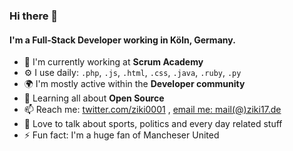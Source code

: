 
<!--
**ziki17/ziki17** is a ✨ _special_ ✨ repository because its `README.md` (this file) appears on your GitHub profile.

Here are some ideas to get you started:

- 🔭 I’m currently working on ...
- 🌱 I’m currently learning ...
- 👯 I’m looking to collaborate on ...
- 🤔 I’m looking for help with ...
- 💬 Ask me about ...
- 📫 How to reach me: ...
- 😄 Pronouns: ...
- ⚡ Fun fact: ...
-->

### Hi there 👋

#### I'm a Full-Stack Developer working in Köln, Germany.

- 🏢 I'm currently working at **Scrum Academy**
- ⚙️ I use daily: `.php`, `.js`, `.html`, `.css`, `.java`, `.ruby`, `.py`
- 🌍 I'm mostly active within the **Developer community**
- 🌱 Learning all about **Open Source**
- 📫 Reach me: [twitter.com/ziki0001](https://twitter.com/ziki0001) , [email me: mail(@)ziki17.de](mailto:mail@ziki17.de)
- 💬 Love to talk about sports, politics and every day related stuff
- ⚡️ Fun fact: I'm a huge fan of Mancheser United
